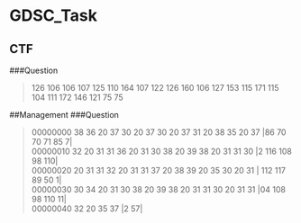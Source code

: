 # GDSC_Task
## CTF
###Question
>126 106 106 107 125 110 164 107 122 126 160 106
>127 153 115 171 115 104 111 172 146 121 75 75


##Management
###Question
>00000000  38 36 20 37 30 20 37 30 20 37 31 20 38 35 20 37  |86 70 70 71 85 7|  
>00000010  32 20 31 31 36 20 31 30 38 20 39 38 20 31 31 30  |2 116 108 98 110|  
>00000020  20 31 31 32 20 31 31 37 20 38 39 20 35 30 20 31  | 112 117 89 50 1|  
>00000030  30 34 20 31 30 38 20 39 38 20 31 31 30 20 31 31  |04 108 98 110 11|  
>00000040  32 20 35 37                                      |2 57|
